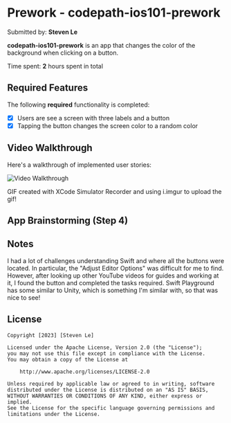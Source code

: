 # Prework - **codepath-ios101-prework**

Submitted by: **Steven Le**

**codepath-ios101-prework** is an app that changes the color of the background when clicking on a button.

Time spent: **2** hours spent in total

## Required Features

The following **required** functionality is completed:

- [x] Users are see a screen with three labels and a button
- [x] Tapping the button changes the screen color to a random color
 
## Video Walkthrough

Here's a walkthrough of implemented user stories:

<img src='https://i.imgur.com/PM3uJ5D.gif' title='Video Walkthrough' width='' alt='Video Walkthrough' />

<!-- Replace this with whatever GIF tool you used! -->
GIF created with XCode Simulator Recorder and using i.imgur to upload the gif!
<!-- Recommended tools:
[Kap](https://getkap.co/) for macOS
[ScreenToGif](https://www.screentogif.com/) for Windows
[peek](https://github.com/phw/peek) for Linux. -->

## App Brainstorming (Step 4)

## Notes

I had a lot of challenges understanding Swift and where all the buttons were located. In particular, the "Adjust Editor Options" was difficult for me to find. However, after looking up other YouTube videos for guides and working at it, I found the button and completed the tasks required. Swift Playground has some similar to Unity, which is something I'm similar with, so that was nice to see!

## License

    Copyright [2023] [Steven Le]

    Licensed under the Apache License, Version 2.0 (the "License");
    you may not use this file except in compliance with the License.
    You may obtain a copy of the License at

        http://www.apache.org/licenses/LICENSE-2.0

    Unless required by applicable law or agreed to in writing, software
    distributed under the License is distributed on an "AS IS" BASIS,
    WITHOUT WARRANTIES OR CONDITIONS OF ANY KIND, either express or implied.
    See the License for the specific language governing permissions and
    limitations under the License.
